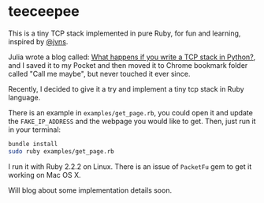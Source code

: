 # teeceepee

This is a tiny TCP stack implemented in pure Ruby, for fun and learning, inspired by [@jvns][jvns-github].

Julia wrote a blog called: [What happens if you write a TCP stack in Python?][jvns-article], and I saved it to my Pocket and then moved it to Chrome bookmark folder called "Call me maybe", but never touched it ever since.

Recently, I decided to give it a try and implement a tiny tcp stack in Ruby language.

There is an example in `examples/get_page.rb`, you could open it and update the `FAKE_IP_ADDRESS` and the webpage you would like to get. Then, just run it in your terminal:

``` bash
bundle install
sudo ruby examples/get_page.rb
```

I run it with Ruby 2.2.2 on Linux. There is an issue of `PacketFu` gem to get it working on Mac OS X.

Will blog about some implementation details soon.

[jvns-github]: https://github.com/jvns
[jvns-article]: http://jvns.ca/blog/2014/08/12/what-happens-if-you-write-a-tcp-stack-in-python/

